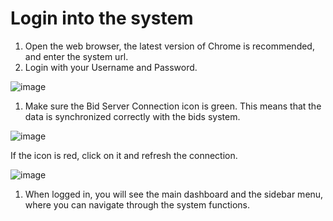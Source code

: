 # Login into the system

1. Open the web browser, the latest version of Chrome is recommended, and enter the system url.
2. Login with your Username and Password.

![image](https://user-images.githubusercontent.com/20393485/48548719-561a2700-e8d6-11e8-87e7-01a85b7bee04.png)

1. Make sure the Bid Server Connection icon is green. This means that the data is synchronized correctly with the bids system. 

![image](https://user-images.githubusercontent.com/20393485/48549572-d0e44180-e8d8-11e8-8f1a-b14564ed82be.png)

If the icon is red, click on it and refresh the connection.

![image](https://user-images.githubusercontent.com/20393485/49065584-16810280-f227-11e8-8103-ac077d1d4578.png)

1. When logged in, you will see the main dashboard and the sidebar menu, where you can navigate through the system functions.

